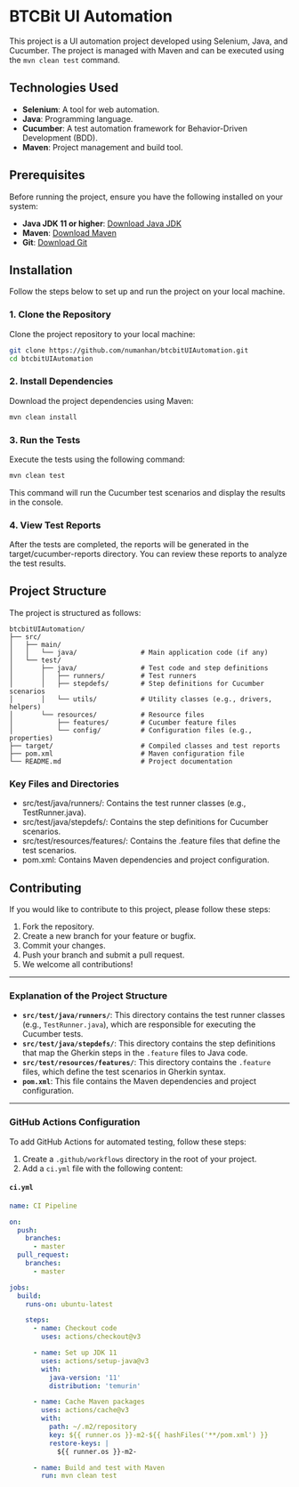 # BTCBit UI Automation

This project is a UI automation project developed using Selenium, Java, and Cucumber. The project is managed with Maven and can be executed using the `mvn clean test` command.

## Technologies Used

- **Selenium**: A tool for web automation.
- **Java**: Programming language.
- **Cucumber**: A test automation framework for Behavior-Driven Development (BDD).
- **Maven**: Project management and build tool.

## Prerequisites

Before running the project, ensure you have the following installed on your system:

- **Java JDK 11 or higher**: [Download Java JDK](https://www.oracle.com/java/technologies/javase-jdk11-downloads.html)
- **Maven**: [Download Maven](https://maven.apache.org/download.cgi)
- **Git**: [Download Git](https://git-scm.com/downloads)

## Installation

Follow the steps below to set up and run the project on your local machine.

### 1. Clone the Repository

Clone the project repository to your local machine:

```bash
git clone https://github.com/numanhan/btcbitUIAutomation.git
cd btcbitUIAutomation
```
### 2. Install Dependencies 
Download the project dependencies using Maven:
```bash
mvn clean install
```
### 3. Run the Tests
Execute the tests using the following command:
```bash
mvn clean test
```
This command will run the Cucumber test scenarios and display the results in the console.

### 4. View Test Reports
After the tests are completed, the reports will be generated in the target/cucumber-reports directory. You can review these reports to analyze the test results.

## Project Structure
The project is structured as follows:
```
btcbitUIAutomation/
├── src/
│   ├── main/
│   │   └── java/                # Main application code (if any)
│   └── test/
│       ├── java/                # Test code and step definitions
│       │   ├── runners/         # Test runners
│       │   ├── stepdefs/        # Step definitions for Cucumber scenarios
│       │   └── utils/           # Utility classes (e.g., drivers, helpers)
│       └── resources/           # Resource files
│           ├── features/        # Cucumber feature files
│           └── config/          # Configuration files (e.g., properties)
├── target/                      # Compiled classes and test reports
├── pom.xml                      # Maven configuration file
└── README.md                    # Project documentation
```
### Key Files and Directories

- src/test/java/runners/: Contains the test runner classes (e.g., TestRunner.java).
- src/test/java/stepdefs/: Contains the step definitions for Cucumber scenarios.
- src/test/resources/features/: Contains the .feature files that define the test scenarios.
- pom.xml: Contains Maven dependencies and project configuration.

## Contributing
If you would like to contribute to this project, please follow these steps:

1. Fork the repository.
2. Create a new branch for your feature or bugfix.
3. Commit your changes.
4. Push your branch and submit a pull request.
5. We welcome all contributions!


---

### Explanation of the Project Structure

- **`src/test/java/runners/`**: This directory contains the test runner classes (e.g., `TestRunner.java`), which are responsible for executing the Cucumber tests.
- **`src/test/java/stepdefs/`**: This directory contains the step definitions that map the Gherkin steps in the `.feature` files to Java code.
- **`src/test/resources/features/`**: This directory contains the `.feature` files, which define the test scenarios in Gherkin syntax.
- **`pom.xml`**: This file contains the Maven dependencies and project configuration.

---

### GitHub Actions Configuration

To add GitHub Actions for automated testing, follow these steps:

1. Create a `.github/workflows` directory in the root of your project.
2. Add a `ci.yml` file with the following content:

#### `ci.yml`

```yaml
name: CI Pipeline

on:
  push:
    branches:
      - master
  pull_request:
    branches:
      - master

jobs:
  build:
    runs-on: ubuntu-latest

    steps:
      - name: Checkout code
        uses: actions/checkout@v3

      - name: Set up JDK 11
        uses: actions/setup-java@v3
        with:
          java-version: '11'
          distribution: 'temurin'

      - name: Cache Maven packages
        uses: actions/cache@v3
        with:
          path: ~/.m2/repository
          key: ${{ runner.os }}-m2-${{ hashFiles('**/pom.xml') }}
          restore-keys: |
            ${{ runner.os }}-m2-

      - name: Build and test with Maven
        run: mvn clean test
